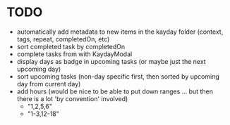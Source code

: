 # TODO

-   automatically add metadata to new items in the kayday folder (context, tags, repeat, completedOn, etc)
-   sort completed task by completedOn
-   complete tasks from with KaydayModal
-   display days as badge in upcoming tasks (or maybe just the next upcoming day)
-   sort upcoming tasks (non-day specific first, then sorted by upcoming day from current day)
-   add hours (would be nice to be able to put down ranges ... but then there is a lot 'by convention' involved)
    -   "1,2,5,6"
    -   "1-3,12-18"
